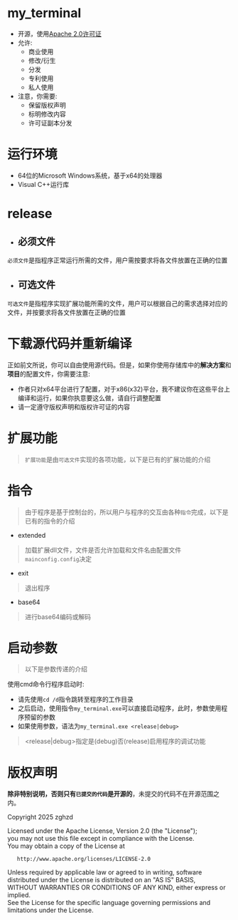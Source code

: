 ﻿# my_terminal
- 开源，使用[Apache 2.0许可证](https://github.com/zghzd/my_terminal/blob/master/LICENSE.txt)  
- 允许:  
  - 商业使用  
  - 修改/衍生  
  - 分发  
  - 专利使用  
  - 私人使用  
- 注意，你需要:
  - 保留版权声明  
  - 标明修改内容  
  - 许可证副本分发
# 运行环境  
- 64位的Microsoft Windows系统，基于x64的处理器  
- Visual C++运行库  
# release  
- ## 必须文件  
`必须文件`是指程序正常运行所需的文件，用户需按要求将各文件放置在正确的位置  
- ## 可选文件  
`可选文件`是指程序实现扩展功能所需的文件，用户可以根据自己的需求选择对应的文件，并按要求将各文件放置在正确的位置  
# 下载源代码并重新编译  
正如前文所说，你可以自由使用源代码。但是，如果你使用存储库中的**解决方案**和**项目**的配置文件，你需要注意:  
- 作者只对x64平台进行了配置，对于x86(x32)平台，我不建议你在这些平台上编译和运行，如果你执意要这么做，请自行调整配置  
- 请一定遵守版权声明和版权许可证的内容  
# 扩展功能  
> `扩展功能`是由`可选文件`实现的各项功能，以下是已有的扩展功能的介绍  


# 指令  
> 由于程序是基于控制台的，所以用户与程序的交互由各种`指令`完成，以下是已有的指令的介绍  

- extended  
> 加载扩展dll文件，文件是否允许加载和文件名由配置文件`mainconfig.config`决定  

- exit  
> 退出程序

- base64
> 进行base64编码或解码

# 启动参数  
> 以下是参数传递的介绍  

使用cmd命令行程序启动时:
  - 请先使用`cd /d`指令跳转至程序的工作目录  
  - 之后启动，使用指令`my_terminal.exe`可以直接启动程序，此时，参数使用程序预留的参数  
  - 如果使用参数，语法为`my_terminal.exe <release|debug>`  
> <release|debug>指定是(debug)否(release)启用程序的调试功能  
> 

# 版权声明
**除非特别说明，否则只有`已提交的代码`是开源的**，未提交的代码不在开源范围之内。  
  

   Copyright 2025 zghzd  
   
   Licensed under the Apache License, Version 2.0 (the "License");  
   you may not use this file except in compliance with the License.  
   You may obtain a copy of the License at  

       http://www.apache.org/licenses/LICENSE-2.0  

   Unless required by applicable law or agreed to in writing, software  
   distributed under the License is distributed on an "AS IS" BASIS,  
   WITHOUT WARRANTIES OR CONDITIONS OF ANY KIND, either express or implied.  
   See the License for the specific language governing permissions and  
   limitations under the License.  